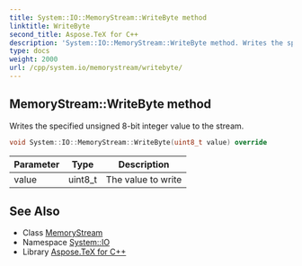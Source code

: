 ```yaml
---
title: System::IO::MemoryStream::WriteByte method
linktitle: WriteByte
second_title: Aspose.TeX for C++
description: 'System::IO::MemoryStream::WriteByte method. Writes the specified unsigned 8-bit integer value to the stream in C++.'
type: docs
weight: 2000
url: /cpp/system.io/memorystream/writebyte/
---
```

## MemoryStream::WriteByte method


Writes the specified unsigned 8-bit integer value to the stream.

```cpp
void System::IO::MemoryStream::WriteByte(uint8_t value) override
```


| Parameter | Type | Description |
| --- | --- | --- |
| value | uint8_t | The value to write |

## See Also

* Class [MemoryStream](../)
* Namespace [System::IO](../../)
* Library [Aspose.TeX for C++](../../../)
